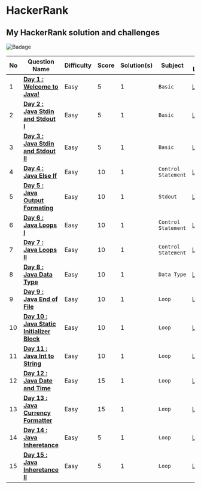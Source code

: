 # HackerRank
## My HackerRank solution and challenges

![Badage](https://github.com/abheeshtsingh2803/HackerRank_Java/assets/131380599/95954f94-a9e6-4752-9e88-b245e5ddfceb)

| No | Question Name | Difficulty | Score | Solution(s) | Subject | HR Link |
|--|--|--|--|--|--|--|
| 1 | [**Day 1 : Welcome to Java!**](solution/Welcome_to_java.md) | Easy | 5 | 1 | `Basic` | [LINK](https://www.hackerrank.com/challenges/welcome-to-java/problem?isFullScreen=true) |
| 2 | [**Day 2 : Java Stdin and Stdout I**](solution/Java_stdin_and_stdout_I.md) | Easy | 5 | 1 | `Basic` | [LINK](https://www.hackerrank.com/challenges/java-stdin-and-stdout-1/problem?isFullScreen=true) |
| 3 | [**Day 3 : Java Stdin and Stdout II**](solution/Java_stdin_and_stdout_II.md) | Easy | 5 | 1 | `Basic` | [LINK](https://www.hackerrank.com/challenges/java-stdin-stdout/problem?isFullScreen=true) |
| 4 | [**Day 4 : Java Else If**](solution/Java_Else_if.md) | Easy | 10 | 1 | `Control Statement` | [LINK](https://www.hackerrank.com/challenges/java-if-else/problem?isFullScreen=true) |
| 5 | [**Day 5 : Java Output Formating**](solution/Java_Output_Formatting.md) | Easy | 10 | 1 | `Stdout` | [LINK](https://www.hackerrank.com/challenges/java-output-formatting/problem?isFullScreen=true) |
| 6 | [**Day 6 : Java Loops I**](solution/Java_loops_I.md) | Easy | 10 | 1 | `Control Statement` | [LINK](https://www.hackerrank.com/challenges/java-loops-i/problem?isFullScreen=true) |
| 7 | [**Day 7 : Java Loops II**](solution/Java_Loops_II.md) | Easy | 10 | 1 | `Control Statement` | [LINK](https://www.hackerrank.com/challenges/java-loops/problem?isFullScreen=true) |
| 8 | [**Day 8 : Java Data Type**](solution/JavaDataType.md) | Easy | 10 | 1 | `Data Type` | [LINK](https://www.hackerrank.com/challenges/java-datatypes/problem?isFullScreen=true) |
| 9 | [**Day 9 : Java End of File**](solution/EndOfFile.md) | Easy | 10 | 1 | `Loop` | [LINK](https://www.hackerrank.com/challenges/java-end-of-file/problem?isFullScreen=true) |
| 10 | [**Day 10 : Java Static Initializer Block**](solution/Java_Static_Initializer_Block.md) | Easy | 10 | 1 | `Loop` | [LINK](https://www.hackerrank.com/challenges/java-static-initializer-block/problem?isFullScreen=true) |
| 11 | [**Day 11 : Java Int to String**](solution/Java_Int_to_String.md) | Easy | 10 | 1 | `Loop` | [LINK](https://www.hackerrank.com/challenges/java-int-to-string/problem?isFullScreen=true) |
| 12 | [**Day 12 : Java Date and Time**](solution/Java_Date_and_Time.md) | Easy | 15 | 1 | `Loop` | [LINK](https://www.hackerrank.com/challenges/java-date-and-time/problem?isFullScreen=true) |
| 13 | [**Day 13 : Java Currency Formatter**](solution/Java_Currency_Formatter.md) | Easy | 15 | 1 | `Loop` | [LINK](https://www.hackerrank.com/challenges/java-currency-formatter/problem?isFullScreen=true) |
| 14 | [**Day 14 : Java Inheretance**](solution/Java_Inherentance_I.md) | Easy | 5 | 1 | `Loop` | [LINK](https://www.hackerrank.com/challenges/java-inheritance-1/problem?isFullScreen=true) |
| 15 | [**Day 15 : Java Inheretance II**](solution/Java_Inherentance_II.md) | Easy | 5 | 1 | `Loop` | [LINK](https://www.hackerrank.com/challenges/java-inheritance-2/problem?isFullScreen=true) |
